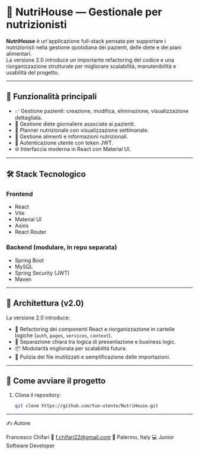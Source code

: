 # 🥗 NutriHouse — Gestionale per nutrizionisti

**NutriHouse** è un'applicazione full-stack pensata per supportare i nutrizionisti nella gestione quotidiana dei pazienti, delle diete e dei piani alimentari.  
La versione 2.0 introduce un importante refactoring del codice e una riorganizzazione strutturale per migliorare scalabilità, manutenibilità e usabilità del progetto.

---

## 🚀 Funzionalità principali

- ✅ Gestione pazienti: creazione, modifica, eliminazione, visualizzazione dettagliata.
- 📅 Gestione diete giornaliere associate ai pazienti.
- 🧮 Planner nutrizionale con visualizzazione settimanale.
- 🍏 Gestione alimenti e informazioni nutrizionali.
- 🔐 Autenticazione utente con token JWT.
- 🌐 Interfaccia moderna in React con Material UI.

---

## 🛠️ Stack Tecnologico

### Frontend
- React
- Vite
- Material UI
- Axios
- React Router

### Backend (modulare, in repo separata)
- Spring Boot
- MySQL
- Spring Security (JWT)
- Maven

---

## 🧠 Architettura (v2.0)

La versione 2.0 introduce:

- 🔄 Refactoring dei componenti React e riorganizzazione in cartelle logiche (`auth`, `pages`, `services`, `context`).
- 📁 Separazione chiara tra logica di presentazione e business logic.
- 📦 Modularità migliorata per scalabilità futura.
- 🧼 Pulizia dei file inutilizzati e semplificazione delle importazioni.

---

## 🧪 Come avviare il progetto

1. Clona il repository:
   ```bash
   git clone https://github.com/tuo-utente/NutriHouse.git

---

✍️ Autore

Francesco Chifari
📧 f.chifari22@gmail.com
📍 Palermo, Italy
💻 Junior Software Developer



